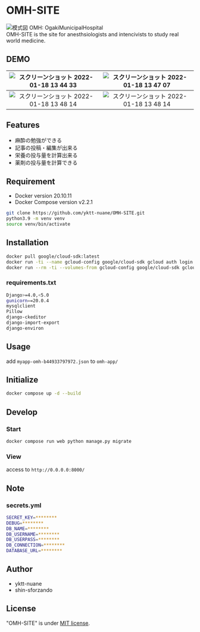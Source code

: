 # OMH-SITE

![模式図](https://user-images.githubusercontent.com/61369434/152098775-f1fe7ae4-bbdd-4979-8634-7b6d45fce597.png)
OMH: OgakiMunicipalHospital</br>
OMH-SITE is the site for anesthsiologists and intencivists to study real world medicine.

## DEMO

|![スクリーンショット 2022-01-18 13 44 33](https://user-images.githubusercontent.com/61369434/149872436-7522d921-33fc-4f85-84cc-f8eebb901ae1.png)|![スクリーンショット 2022-01-18 13 47 07](https://user-images.githubusercontent.com/61369434/149872641-befd0c1f-260e-423a-b220-1cd48b44a531.png)|
|:---:|:---:|
|![スクリーンショット 2022-01-18 13 48 14](https://user-images.githubusercontent.com/61369434/149872772-9286dd16-6c47-4635-be33-084c2a28209a.png)|![スクリーンショット 2022-01-18 13 48 14](https://user-images.githubusercontent.com/61369434/149872772-9286dd16-6c47-4635-be33-084c2a28209a.png)|

## Features

* 麻酔の勉強ができる
* 記事の投稿・編集が出来る
* 栄養の投与量を計算出来る
* 薬剤の投与量を計算できる

## Requirement

* Docker version 20.10.11
* Docker Compose version v2.2.1

```bash
git clone https://github.com/yktt-nuane/OMH-SITE.git
python3.9 -m venv venv
source venv/bin/activate
```

## Installation

```bash
docker pull google/cloud-sdk:latest
docker run -ti --name gcloud-config google/cloud-sdk gcloud auth login
docker run --rm -ti --volumes-from gcloud-config google/cloud-sdk gcloud compute instances list --project myapp-omh
```

### requirements.txt

```bash
Django>=4.0,<5.0
gunicorn==20.0.4
mysqlclient
Pillow
django-ckeditor
django-import-export
django-environ
```

## Usage

add `myapp-omh-b44933797972.json` to `omh-app/`

## Initialize

```bash
docker compose up -d --build
```

## Develop

### Start

```bash
docker compose run web python manage.py migrate
```

### View

access to `http://0.0.0.0:8000/`

## Note

### secrets.yml

```bash
SECRET_KEY=********
DEBUG=********
DB_NAME=********
DB_USERNAME=********
DB_USERPASS=********
DB_CONNECTION=********
DATABASE_URL=********
```

## Author

* yktt-nuane
* shin-sforzando

## License

"OMH-SITE" is under [MIT license](https://en.wikipedia.org/wiki/MIT_License).
